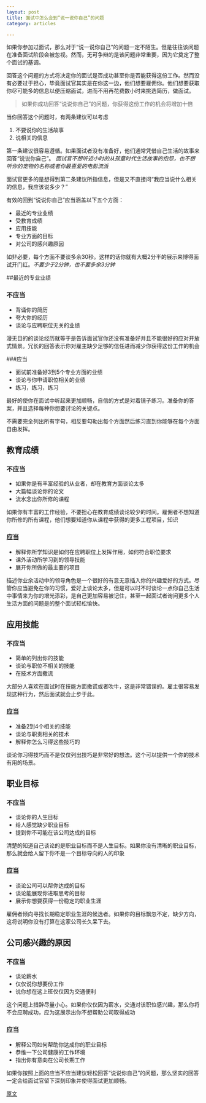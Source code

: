 ```yaml
---
layout: post
title: 面试中怎么会到“说一说你自己”的问题
category: articles

---
```

如果你参加过面试，那么对于“说一说你自己”的问题一定不陌生。但是往往该问题在准备面试阶段会被忽视。然而，无可争辩的是该问题非常重要，因为它奠定了整个面试的基调。

回答这个问题的方式将决定你的面试是否成功甚至你是否能获得这份工作。然而没有必要过于担心，毕竟面试官其实是在你这一边，他们想要雇佣你。他们想要获取你尽可能多的信息以便压缩面试，进而不用再花费数小时来挑选简历，做面试。

> 如果你成功回答“说说你自己”的问题，你获得这份工作的机会将增加十倍

当你回答这个问题时，有两条建议可以考虑

1. 不要说你的生活故事
2. 说相关的信息

第一条建议很容易遵循。如果面试者没有准备好，他们通常凭借自己生活的故事来回答“说说你自己”。
*面试官不想听近小时的从孩童时代生活故事的抱怨，也不想听你的宠物的名称或者你最喜爱的电影流派*


面试官更多的是想得到第二条建议所指信息，但是又不直接问“我应当说什么相关的信息，我应该说多少？”

有效的回到“说说你自己”应当涵盖以下五个方面：

* 最近的专业业绩
* 受教育成绩
* 应用技能
* 专业方面的目标
* 对公司的感兴趣原因

如非必要，每个方面不要谈多余30秒。这样的话你就有大概2分半的展示来博得面试开门红。*不要少于2分钟，也不要多余3分钟*

##最近的专业业绩

### 不应当
* 背诵你的简历
* 夸大你的经历
* 谈论与应聘职位无关的业绩

漫无目的的谈论经历就等于是告诉面试官你还没有准备好并且不能很好的应对开放式情景。冗长的回答表示你对雇主缺少足够的信任进而减少你获得这份工作的机会

###应当
* 面试前准备好3到5个专业方面的业绩
* 谈论与你申请职位相关的业绩
* 练习，练习，练习

最好的使你在面试中听起来更加顺畅，自信的方式是对着镜子练习。准备你的答案，并且选择每种你想要讨论的关键点。

不需要完全列出所有字句，相反要勾勒出每个方面然后练习直到你能够在每个方面自由发挥。

## 教育成绩

### 不应当

* 如果你是有丰富经验的从业者，却在教育方面谈论太多
* 大篇幅谈论你的论文
* 流水念出你所修的课程

如果你有丰富的工作经验，不要担心在教育成绩谈论较少的时间。雇佣者不想知道你所修的所有课程，他们想要知道你从课程中获得的更多工程项目，知识

### 应当

* 解释你所学知识是如何在应聘职位上发挥作用，如何符合职位要求
* 课外活动所学习到的领导技能
* 展开你所做的最主要的项目

描述你业余活动中的领导角色是一个很好的有意无意插入你的兴趣爱好的方式。尽管你应当避免在你的习惯，爱好上谈论太多，但是可以时不时谈论一点你自己生活中事情来为你的增光添彩，是自己更加容易被记住，甚至一起面试者询问更多个人生活方面的问题是的整个面试轻松愉快。

## 应用技能
### 不应当
* 简单的列出你的技能
* 谈论与职位不相关的技能
* 在技术方面撒谎

大部分人喜欢在面试时在技能方面撒谎或者吹牛，这是非常错误的。雇主很容易发现这种行为，然后面试就会止步于此。

### 应当

* 准备2到4个相关的技能
* 谈论与职责相关的技术
* 解释你怎么习得这些技巧的

谈论你习得技巧而不是仅仅列出技巧是非常好的想法。这个可以提供一个你的技术有用的场景。

## 职业目标

### 不应当

* 谈论你的人生目标
* 给人感觉缺少职业目标
* 提到你不可能在该公司达成的目标

清楚的知道自己谈论的是职业目标而不是人生目标。如果你没有清晰的职业目标，那么就会给人留下你不是一个目标导向的人的印象

### 应当

* 谈论公司可以帮你达成的目标
* 谈论能展现你进取思考的目标
* 展示你想要获得一份稳定的职业生涯

雇佣者倾向寻找长期稳定职业生涯的候选者。如果你的目标飘忽不定，缺少方向，这将说明你没有打算在这家公司长久呆下去。

## 公司感兴趣的原因

### 不应当
* 谈论薪水
* 仅仅说你想要份工作
* 说你想在这上班仅仅因为交通便利

这个问题上措辞尽量小心。如果你仅仅因为薪水，交通对该职位感兴趣，那么你将不会应聘成功，应为这展示出你不想帮助公司取得成功

### 应当

* 解释公司如何帮助你达成你的职业目标
* 恭维一下公司健康的工作环境
* 指出你有意向在公司长期工作

如果你按照上面的应当不应当建议轻松回答“说说你自己”的问题，那么坚实的回答一定会给面试官留下深刻印象并使得面试更加顺畅。

[原文](http://theundercoverrecruiter.com/tell-me-about-yourself-dos-donts/?utm_source=pocket&utm_medium=email&utm_campaign=pockethits)












